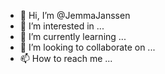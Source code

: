 - 👋 Hi, I’m @JemmaJanssen
- 👀 I’m interested in ...
- 🌱 I’m currently learning ...
- 💞️ I’m looking to collaborate on ...
- 📫 How to reach me ...

<!---
JemmaJanssen/JemmaJanssen is a ✨ special ✨ repository because its `README.md` (this file) appears on your GitHub profile.
You can click the Preview link to take a look at your changes.
--->
